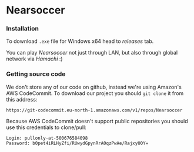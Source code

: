 # Nearsoccer

### Installation

To download `.exe` file for Windows x64 head to *releases* tab.

You can play *Nearsoccer* not just through LAN, but also through global network via *Hamachi* :)

### Getting source code

We don't store any of our code on github, instead we're using Amazon's AWS CodeCommit.
To download our project you should `git clone` it from this address:
```
https://git-codecommit.eu-north-1.amazonaws.com/v1/repos/Nearsoccer
```

Because AWS CodeCommit doesn't support public repositories you should use this credentials to clone/pull:
```
Login: pullonly-at-500676584098
Password: b0pet4iRLHyZfi/RUwydGpynRrA0qzPwAe/RajxyU0Y=
```
